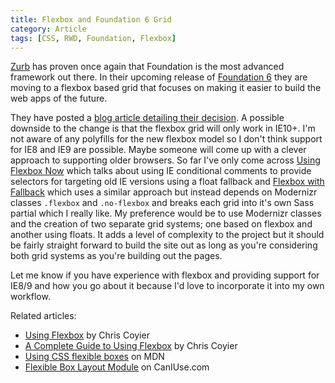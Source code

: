 ```yaml
---
title: Flexbox and Foundation 6 Grid
category: Article
tags: [CSS, RWD, Foundation, Flexbox]
---
```


[Zurb](http://zurb.com/) has proven once again that Foundation is the most advanced framework out there. In their upcoming release of [Foundation 6](http://foundation.zurb.com/) they are moving to a flexbox based grid that focuses on making it easier to build the web apps of the future.

They have posted a [blog article detailing their decision](http://zurb.com/article/1333/foundation-a-new-grid). A possible downside to the change is that the flexbox grid will only work in IE10+. I'm not aware of any polyfills for the new flexbox model so I don't think support for IE8 and IE9 are possible. Maybe someone will come up with a clever approach to supporting older browsers. So far I've only come across [Using Flexbox Now](http://designkarma.co.uk/blog/using-flexbox-now) which talks about using IE conditional comments to provide selectors for targeting old IE versions using a float fallback and [Flexbox with Fallback](http://css-tricks.com/forums/topic/flexbox-with-fallback/) which uses a similar approach but instead depends on Modernizr classes `.flexbox` and `.no-flexbox` and breaks each grid into it's own Sass partial which I really like. My preference would be to use Modernizr classes and the creation of two separate grid systems; one based on flexbox and another using floats. It adds a level of complexity to the project but it should be fairly straight forward to build the site out as long as you're considering both grid systems as you're building out the pages.

Let me know if you have experience with flexbox and providing support for IE8/9 and how you go about it because I'd love to incorporate it into my own workflow.

Related articles:

* [Using Flexbox](http://css-tricks.com/using-flexbox/) by Chris Coyier
* [A Complete Guide to Using Flexbox](http://css-tricks.com/snippets/css/a-guide-to-flexbox/) by Chris Coyier
* [Using CSS flexible boxes](https://developer.mozilla.org/en-US/docs/Web/Guide/CSS/Flexible_boxes) on MDN
* [Flexible Box Layout Module](http://caniuse.com/flexbox) on CanIUse.com
